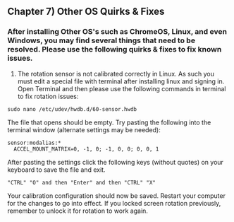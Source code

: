 ## Chapter 7) Other OS Quirks & Fixes

### After installing Other OS's such as ChromeOS, Linux, and even Windows, you may find several things that need to be resolved. Please use the following quirks & fixes to fix known issues.

1. The rotation sensor is not calibrated correctly in Linux. As such you must edit a special file with terminal after installing linux and signing in. Open Terminal and then please use the following commands in terminal to fix rotation issues:

```
sudo nano /etc/udev/hwdb.d/60-sensor.hwdb
```

The file that opens should be empty. Try pasting the following into the terminal window (alternate settings may be needed):

```
sensor:modalias:*
  ACCEL_MOUNT_MATRIX=0, -1, 0; -1, 0, 0; 0, 0, 1
```

After pasting the settings click the following keys (without quotes) on your keyboard to save the file and exit.

```
"CTRL" "O" and then "Enter" and then "CTRL" "X"
```

Your calibration configuration should now be saved. Restart your computer for the changes to go into effect. If you locked screen rotation previously, remember to unlock it for rotation to work again.
